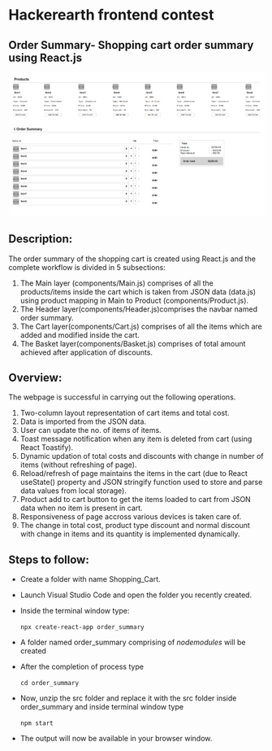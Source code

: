  # Hackerearth frontend contest
## Order Summary- Shopping cart order summary using React.js

<img src="https://github.com/swapnil-mishra/Order-Summary/blob/main/preview.png" width="900px" alt="Order Summary"/>

## Description:
The order summary of the shopping cart is created using React.js and the complete workflow is divided in 5 subsections:

1. The Main layer (components/Main.js) comprises of all the products/items inside the cart which is taken from JSON data (data.js)
using product mapping in Main to Product (components/Product.js).
2. The Header layer(components/Header.js)comprises the navbar named order summary.
3. The Cart layer(components/Cart.js) comprises of all the items which are added and modified inside the cart.
4. The Basket layer(components/Basket.js) comprises of total amount achieved after application of discounts.

## Overview:
The webpage is successful in carrying out the following operations.
1. Two-column layout representation of cart items and total cost.
2. Data is imported from the JSON data.
3. User can update the no. of items of items.
4. Toast message notification when any item is deleted from cart (using React Toastify).
5. Dynamic updation of total costs and discounts with change in number of items (without refreshing of page).
6. Reload/refresh of page maintains the items in the cart (due to React useState() property and JSON stringify function used 
to store and parse data values from local storage). 
7. Product add to cart button to get the items loaded to cart from JSON data when no item is present in cart.
8. Responsiveness of page accross various devices is taken care of.
9. The change in total cost, product type discount and normal discount with change in items and its quantity is implemented dynamically. 

## Steps to follow:
* Create a folder with name Shopping_Cart.
* Launch Visual Studio Code and open the folder you recently created.
* Inside the terminal window type:

   `npx create-react-app order_summary`

* A folder named order_summary comprising of *nodemodules* will be created 
* After the completion of process type
  
   `cd order_summary`

* Now, unzip the src folder and replace it with the src folder inside order_summary and inside terminal window type

  `npm start`

* The output will now be available in your browser window.
